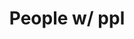---
pid: CH364
title: People w/ ppl
location_transcription: Rittenhouse Square
zipcode: '19129'
outside_phl: 
neighborhood: East Falls
age: '20'
age_range: 20-29
instagram: 
image_file_name: CH_364.jpg
proposal_transcription: |-
  People come to public spaces to be private.
  Create something to cross paths more often.
  Bring the people together, I was out taking photos of people today and its awkward, but what if it doesn't have to be? Why can't we pose for a stranger with a camera?. bring strangers close for just a second and it changes the course of both of their days.
topic: Philadelphia,Unity
topic_summary: 0, 0
type: Infrastructure,Space
keywords_other: interaction
credit: Evan Tate
image_labels: 
twitter: 
facebook: 
permalink: "/monuments/ch364/"
layout: item-page
---